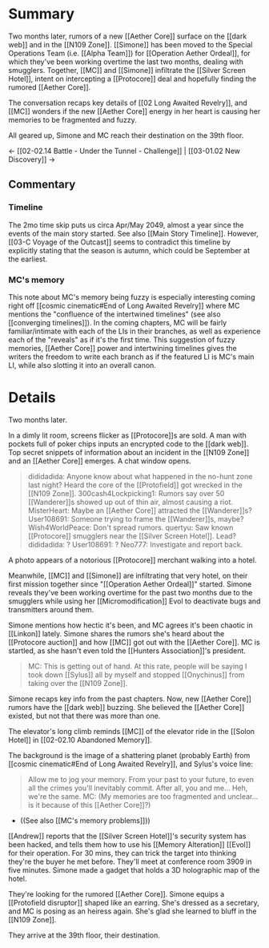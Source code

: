 # Summary
Two months later, rumors of a new [[Aether Core]] surface on the [[dark web]] and in the [[N109 Zone]]. [[Simone]] has been moved to the Special Operations Team (i.e. [[Alpha Team]]) for [[Operation Aether Ordeal]], for which they've been working overtime the last two months, dealing with smugglers. Together, [[MC]] and [[Simone]] infiltrate the [[Silver Screen Hotel]], intent on intercepting a [[Protocore]] deal and hopefully finding the rumored [[Aether Core]].

The conversation recaps key details of [[02 Long Awaited Revelry]], and [[MC]] wonders if the new [[Aether Core]] energy in her heart is causing her memories to be fragmented and fuzzy.

All geared up, Simone and MC reach their destination on the 39th floor.

← [[02-02.14 Battle - Under the Tunnel - Challenge]] | [[03-01.02 New Discovery]] →

## Commentary
### Timeline
The 2mo time skip puts us circa Apr/May 2049, almost a year since the events of the main story started. See also [[Main Story Timeline]]. However, [[03-C Voyage of the Outcast]] seems to contradict this timeline by explicitly stating that the season is autumn, which could be September at the earliest.

### MC's memory
This note about MC's memory being fuzzy is especially interesting coming right off [[cosmic cinematic#End of Long Awaited Revelry]] where MC mentions the "confluence of the intertwined timelines" (see also [[converging timelines]]). In the coming chapters, MC will be fairly familiar/intimate with each of the LIs in their branches, as well as experience each of the "reveals" as if it's the first time. This suggestion of fuzzy memories, [[Aether Core]] power and intertwining timelines gives the writers the freedom to write each branch as if the featured LI is MC's main LI, while also slotting it into an overall canon.

# Details
Two months later.

In a dimly lit room, screens flicker as [[Protocore]]s are sold. A man with pockets full of poker chips inputs an encrypted code to the [[dark web]]. Top secret snippets of information about an incident in the [[N109 Zone]] and an [[Aether Core]] emerges. A chat window opens.

> dididadida: Anyone know about what happened in the no-hunt zone last night? Heard the core of the [[Protofield]] got wrecked in the [[N109 Zone]].
> 300cash4Lockpicking1: Rumors say over 50 [[Wanderer]]s showed up out of thin air, almost causing a riot.
> MisterHeart: Maybe an [[Aether Core]] attracted the [[Wanderer]]s?
> User108691: Someone trying to frame the [[Wanderer]]s, maybe?
> Wish4WorldPeace: Don't spread rumors.
> quertyu: Saw known [[Protocore]] smugglers near the [[Silver Screen Hotel]]. Lead?
> dididadida: ?
> User108691: ?
> Neo777: Investigate and report back.

A photo appears of a notorious [[Protocore]] merchant walking into a hotel.

Meanwhile, [[MC]] and [[Simone]] are infiltrating that very hotel, on their first mission together since "[[Operation Aether Ordeal]]" started. Simone reveals they've been working overtime for the past two months due to the smugglers while using her [[Micromodification]] Evol to deactivate bugs and transmitters around them.

Simone mentions how hectic it's been, and MC agrees it's been chaotic in [[Linkon]] lately. Simone shares the rumors she's heard about the [[Protocore auction]] and how [[MC]] got out with the [[Aether Core]]. MC is startled, as she hasn't even told the [[Hunters Association]]'s president.
> MC: This is getting out of hand. At this rate, people will be saying I took down [[Sylus]] all by myself and stopped [[Onychinus]] from taking over the [[N109 Zone]].

Simone recaps key info from the past chapters. Now, new [[Aether Core]] rumors have the [[dark web]] buzzing. She believed the [[Aether Core]] existed, but not that there was more than one.

The elevator's long climb reminds [[MC]] of the elevator ride in the [[Solon Hotel]] in [[02-02.10 Abandoned Memory]].

The background is the image of a shattering planet (probably Earth) from [[cosmic cinematic#End of Long Awaited Revelry]], and Sylus's voice line: 
> Allow me to jog your memory. From your past to your future, to even all the crimes you'll inevitably commit. After all, you and me... Heh, we're the same.
> MC: (My memories are too fragmented and unclear... is it because of this [[Aether Core]]?)
* ((See also [[MC's memory problems]]))

[[Andrew]] reports that the [[Silver Screen Hotel]]'s security system has been hacked, and tells them how to use his [[Memory Alteration]] [[Evol]] for their operation. For 30 mins, they can trick the target into thinking they're the buyer he met before. They'll meet at conference room 3909 in five minutes. Simone made a gadget that holds a 3D holographic map of the hotel.

They're looking for the rumored [[Aether Core]]. Simone equips a [[Protofield disruptor]] shaped like an earring. She's dressed as a secretary, and MC is posing as an heiress again. She's glad she learned to bluff in the [[N109 Zone]].

They arrive at the 39th floor, their destination.